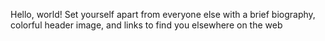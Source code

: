 Hello, world!
Set yourself apart from everyone else with a brief biography, colorful header image, and links to find you elsewhere on the web
